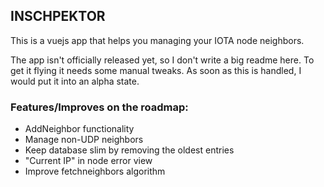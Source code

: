 ## INSCHPEKTOR

This is a vuejs app that helps you managing your IOTA node neighbors.

The app isn't officially released yet, so I don't write a big readme here. To get it flying it needs some manual tweaks.
As soon as this is handled, I would put it into an alpha state.

### Features/Improves on the roadmap:

- AddNeighbor functionality
- Manage non-UDP neighbors
- Keep database slim by removing the oldest entries
- "Current IP" in node error view
- Improve fetchneighbors algorithm